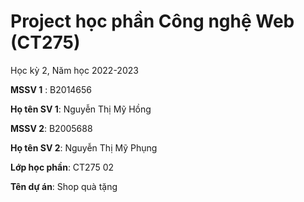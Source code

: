 # Project học phần Công nghệ Web (CT275)

Học kỳ 2, Năm học 2022-2023

**MSSV 1** :  B2014656

**Họ tên SV 1**: Nguyễn Thị Mỹ Hồng

**MSSV 2**: B2005688

**Họ tên SV 2**: Nguyễn Thị Mỹ Phụng

**Lớp học phần**: CT275 02

**Tên dự án**: Shop quà tặng

